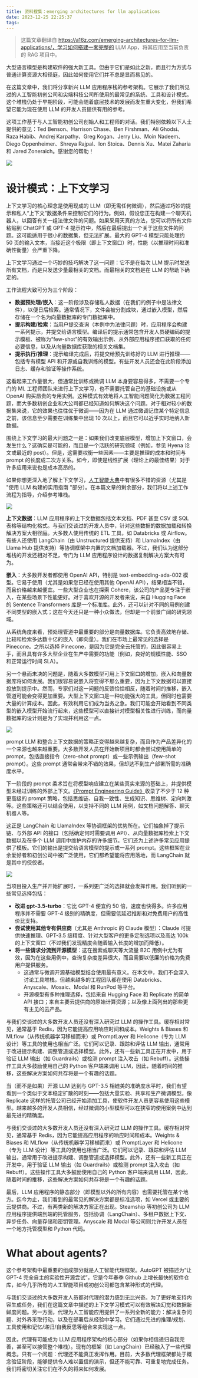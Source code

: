 ```yaml
---
title: 资料搜集：emerging architectures for llm applications
date: 2023-12-25 22:25:37
tags:
---
```


> 这篇文章翻译自 https://a16z.com/emerging-architectures-for-llm-applications/，学习如何搭建一套完整的 LLM App，将其应用至当前负责的 RAG 项目中。

大型语言模型是构建软件的强大新工具。但由于它们是如此之新，而且行为方式与普通计算资源大相径庭，因此如何使用它们并不总是显而易见的。

在这篇文章中，我们将分享新兴 LLM 应用程序栈的参考架构。它展示了我们所见过的人工智能初创公司和尖端科技公司所使用的最常见的系统、工具和设计模式。这个堆栈仍处于早期阶段，可能会随着底层技术的发展而发生重大变化，但我们希望它能为现在使用 LLM 的开发人员提供有用的参考。

这项工作基于与人工智能初创公司创始人和工程师的对话。我们特别依赖以下人士提供的意见：Ted Benson、Harrison Chase、Ben Firshman、Ali Ghodsi、Raza Habib、Andrej Karpathy、Greg Kogan、Jerry Liu、Moin Nadeem、Diego Oppenheimer、Shreya Rajpal、Ion Stoica、Dennis Xu、Matei Zaharia 和 Jared Zoneraich。感谢您的帮助！

![](https://markdown-picture-clvsit.oss-cn-hangzhou.aliyuncs.com/LLM/article/emerging_architectures_for_llm_applications/2657-Emerging-LLM-App-Stack-R2-1-of-4-2.png)

# 设计模式：上下文学习

上下文学习的核心理念是使用现成的 LLM（即无需任何微调），然后通过巧妙的提示和私人“上下文”数据条件来控制它们的行为。例如，假设您正在构建一个聊天机器人，以回答有关一组法律文件的问题。如果采用天真的方法，您可以将所有文件粘贴到 ChatGPT 或 GPT-4 提示符中，然后在最后提出一个关于这些文件的问题。这可能适用于很小的数据集，但无法扩展。最大的 GPT-4 模型只能处理约 50 页的输入文本，当接近这个极限（即上下文窗口）时，性能（以推理时间和准确性衡量）会严重下降。

上下文学习通过一个巧妙的技巧解决了这一问题：它不是在每次 LLM 提示时发送所有文档，而是只发送少量最相关的文档。而最相关的文档是在 LLM 的帮助下确定的。

工作流程大致可分为三个阶段：

- **数据预处理/嵌入**：这一阶段涉及存储私人数据（在我们的例子中是法律文件），以便日后检索。通常情况下，文件会被分割成块，通过嵌入模型，然后存储在一个名为向量数据库的专门数据库中。
- **提示构建/检索**：当用户提交查询（本例中为法律问题）时，应用程序会构建一系列提示，并提交给语言模型。编译后的提示通常包含开发人员硬编码的提示模板、被称为“few-shot”的有效输出示例、从外部应用程序接口获取的任何必要信息，以及从向量数据库获取的相关文档集。
- **提示执行/推理**：提示编译完成后，将提交给预先训练好的 LLM 进行推理——包括专有模型 API 和开源或自我训练的模型。有些开发人员还会在此阶段添加日志、缓存和验证等操作系统。

这看起来工作量很大，但通常比训练或微调 LLM 本身要容易得多，不需要一个专门的 ML 工程师团队来进行上下文学习，也不需要托管自己的基础设施或从 OpenAI 购买昂贵的专用实例。这种模式有效地将人工智能问题简化为数据工程问题，而大多数初创企业和大公司都已经知道如何解决这个问题。对于相对较小的数据集来说，它的效果也往往优于微调——因为在 LLM 通过微调记住某个特定信息之前，该信息至少需要在训练集中出现 10 次以上，而且它可以近乎实时地纳入新数据。

围绕上下文学习的最大问题之一是：如果我们改变底层模型，增加上下文窗口，会发生什么？这确实是可能的，而且是一个活跃的研究领域（例如，参见 Hyena 论文或最近的 post）。但是，这需要权衡一些因素——主要是推理的成本和时间与 prompt 的长度成二次方关系。如今，即使是线性扩展（理论上的最佳结果）对于许多应用来说也是成本高昂的。

如果你想更深入地了解上下文学习，[人工智能大典](https://a16z.com/2023/05/25/ai-canon/)中有很多不错的资源（尤其是 "使用 LLM 构建的实用指南 "部分）。在本篇文章的剩余部分，我们将以上述工作流程为指导，介绍参考堆栈。

![](https://markdown-picture-clvsit.oss-cn-hangzhou.aliyuncs.com/LLM/article/emerging_architectures_for_llm_applications/2657-Emerging-LLM-App-Stack-R2-2-of-4-2.png)

**上下文数据**：LLM 应用程序的上下文数据包括文本文档、PDF 甚至 CSV 或 SQL 表格等结构化格式。与我们交谈过的开发人员中，针对这些数据的数据加载和转换解决方案大相径庭。大多数人使用传统的 ETL 工具，如 Databricks 或 Airflow。有些人还使用 LangChain（由 Unstructured 提供支持）和 LlamaIndex（由 Llama Hub 提供支持）等协调框架中内置的文档加载器。不过，我们认为这部分堆栈的开发还相对不足，专门为 LLM 应用程序设计的数据复制解决方案大有可为。

**嵌入**：大多数开发者都使用 OpenAI API，特别是 text-embedding-ada-002 模型。它易于使用（尤其是如果您已经在使用其他 OpenAI API），结果相当不错，而且价格越来越便宜。一些大型企业也在探索 Cohere，该公司的产品更专注于嵌入，在某些场景下性能更好。对于喜欢开源的开发者来说，来自 Hugging Face 的 Sentence Transformers 库是一个标准库。此外，还可以针对不同的用例创建不同类型的嵌入式；这在今天还只是一种小众做法，但却是一个前景广阔的研究领域。

从系统角度来看，预处理管道中最重要的部分是向量数据库。它负责高效地存储、比较和检索多达数十亿的嵌入（即向量）。我们在市场上最常见的选择是 Pinecone。之所以选择 Pinecone，是因为它是完全云托管的，因此很容易上手，而且具有许多大型企业在生产中需要的功能（例如，良好的规模性能、SSO 和正常运行时间 SLA）。

另一个悬而未决的问题是，随着大多数模型可用上下文窗口的增加，嵌入和向量数据库将如何发展。我们很容易说嵌入将变得不那么重要，因为上下文数据可以直接投放到提示中。然而，专家们对这一问题的反馈恰恰相反，随着时间的推移，嵌入管道可能会变得更加重要。大型上下文窗口是一种功能强大的工具，但同时也需要大量的计算成本。因此，有效利用它们成为当务之急。我们可能会开始看到不同类型的嵌入模型开始流行起来，这些模型可以直接针对模型相关性进行训练，而向量数据库的设计则是为了实现并利用这一点。

![](https://markdown-picture-clvsit.oss-cn-hangzhou.aliyuncs.com/LLM/article/emerging_architectures_for_llm_applications/2657-Emerging-LLM-App-Stack-R2.png)

prompt LLM 和整合上下文数据的策略正变得越来越复杂，而且作为产品差异化的一个来源也越来越重要。大多数开发人员在开始新项目时都会尝试使用简单的 prompt，包括直接指令（zero-shot prompt）或一些示例输出（few-shot prompt）。这些 prompt 通常会带来不错的效果，但却达不到生产部署所需的准确度水平。

下一阶段的 prompt 柔术旨在将模型响应建立在某些真实来源的基础上，并提供模型未经过训练的外部上下文。[《Prompt Engineering Guide》](https://www.promptingguide.ai/techniques)收录了不少于 12 种更高级的 prompt 策略，包括思维链、自我一致性、生成知识、思维树、定向刺激等。这些策略还可以结合使用，以支持不同的 LLM 用例，如文档问题解答、聊天机器人等。

这正是 LangChain 和 LlamaIndex 等协调框架的优势所在。它们抽象掉了提示链、与外部 API 的接口（包括确定何时需要调用 API）、从向量数据库检索上下文数据以及在多个 LLM 调用中维护内存的许多细节。它们还为上述许多常见应用提供了模板。它们的输出是提交给语言模型的提示或一系列 prompt。这些框架在业余爱好者和初创公司中被广泛使用，它们都希望能将应用落地，而 LangChain 就是其中的佼佼者。

![](https://secure2.wostatic.cn/static/4hGYdVyUBSAULWpbW1CUyk/image.png?auth_key=1717770301-2S3meL8QMwtM32kYnxoZ3U-0-7b53da91c344b1a3d346e4a4d1dff982)

当项目投入生产并开始扩展时，一系列更广泛的选择就会发挥作用。我们听到的一些常见选择包括：

- **改进 gpt-3.5-turbo**：它比 GPT-4 便宜约 50 倍，速度也快得多。许多应用程序并不需要 GPT-4 级别的精确度，但需要低延迟推断和对免费用户的高性价比支持。
- **尝试使用其他专有供应商**（尤其是 Anthropic 的 Claude 模型）：Claude 可提供快速推理、GPT-3.5 级精度、针对大型客户的更多定制选项以及高达 100k 的上下文窗口（不过我们发现精度会随着输入长度的增加而降低）。
- **将一些请求分流到开源模型**：这在搜索或聊天等大流量 B2C 用例中尤为有效，因为在这些用例中，查询复杂度差异很大，而且需要以低廉的价格为免费用户提供服务。
    - 这通常与微调开源基础模型结合使用最有意义。在本文中，我们不会深入讨论工具堆栈，但越来越多的工程团队都在使用 Databricks、Anyscale、Mosaic、Modal 和 RunPod 等平台。
    - 开源模型有多种推理选择，包括来自 Hugging Face 和 Replicate 的简单 API 接口；来自主要云提供商的原始计算资源；以及像上面列出的那些更有主见的云产品。

与我们交谈过的大多数开发人员还没有深入研究过 LLM 的操作工具。缓存相对常见，通常基于 Redis，因为它能提高应用响应时间和成本。Weights & Biases 和 MLflow（从传统机器学习移植而来）或 PromptLayer 和 Helicone（专为 LLM 设计）等工具的使用也相当广泛。它们可以记录、跟踪和评估 LLM 输出，通常用于改进提示构建、调整管道或选择模型。此外，还有一些新工具正在开发中，用于验证 LLM 输出（如 Guardrails）或检测 prompt 注入攻击（如 Rebuff）。这些操作工具大多鼓励使用自己的 Python 客户端来调用 LLM，因此，随着时间的推移，这些解决方案如何共存将是一个有趣的话题。

当（而不是如果）开源 LLM 达到与 GPT-3.5 相媲美的准确度水平时，我们有望看到一个类似于文本稳定扩散的时刻——包括大量实验、共享和生产微调模型。像 Replicate 这样的托管公司已经开始添加工具，使软件开发人员更容易使用这些模型。越来越多的开发人员相信，经过微调的小型模型可以在狭窄的使用案例中达到最先进的精确度。

与我们交谈过的大多数开发人员还没有深入研究过 LLM 的操作工具。缓存相对常见，通常基于 Redis，因为它能提高应用程序的响应时间和成本。Weights & Biases 和 MLflow（从传统机器学习移植而来）或 PromptLayer 和 Helicone（专为 LLM 设计）等工具的使用也相当广泛。它们可以记录、跟踪和评估 LLM 输出，通常用于改进提示构建、调整管道或选择模型。此外，还有一些新工具正在开发中，用于验证 LLM 输出（如 Guardrails）或检测 prompt 注入攻击（如 Rebuff）。这些操作工具大多鼓励使用自己的 Python 客户端来调用 LLM，因此，随着时间的推移，这些解决方案如何共存将是一个有趣的话题。

最后，LLM 应用程序的静态部分（即模型以外的所有内容）也需要托管在某个地方。迄今为止，我们看到的最常见的解决方案都是标准选项，如 Vercel 或主要的云提供商。不过，有两类新的解决方案正在出现。Steamship 等初创公司为 LLM 应用程序提供端到端的托管服务，包括协调（LangChain）、多租户数据上下文、异步任务、向量存储和密钥管理。Anyscale 和 Modal 等公司则允许开发人员在一个地方托管模型和 Python 代码。

# What about agents?

这个参考架构中最重要的组成部分就是人工智能代理框架。AutoGPT 被描述为“让 GPT-4 完全自主的实验性开源尝试”，它是今年春季 Github 上增长最快的软件仓库，如今几乎所有的人工智能项目或初创公司都包含某种形式的代理。

与我们交谈过的大多数开发人员都对代理的潜力感到无比兴奋。为了更好地支持内容生成任务，我们在这篇文章中描述的上下文学习模式可以有效解决幻觉和数据新鲜度问题。另一方面，代理为人工智能应用提供了一系列全新的能力：解决复杂问题、对外界采取行动，以及在部署后从经验中学习。它们通过先进的推理/规划、工具使用和记忆/递归/自我反思等组合来实现这一点。

因此，代理有可能成为 LLM 应用程序架构的核心部分（如果你相信递归自我完善，甚至可以接管整个堆栈）。现有的框架（如 LangChain）已经融入了一些代理概念。只有一个问题：代理还不能真正发挥作用。目前，大多数代理框架都处于概念验证阶段，能够提供令人难以置信的演示，但还不能可靠、可重复地完成任务。我们将密切关注它们在不久的将来如何发展。
